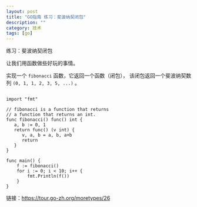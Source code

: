 ```yaml
---
layout: post
title: "GO指南 练习：斐波纳契闭包"
description: ""
category: 技术
tags: [go]
---
```



练习：斐波纳契闭包

让我们用函数做些好玩的事情。

实现一个 `fibonacci` 函数，它返回一个函数（闭包）， 该闭包返回一个斐波纳契数列 `(0, 1, 1, 2, 3, 5, ...)` 。

```go package main

import "fmt"

// fibonacci is a function that returns
// a function that returns an int.
func fibonacci() func() int {
   a, b := 0, 1
   return func() (v int) {
      v, a, b = a, b, a+b
      return
   }
}

func main() {
	f := fibonacci()
	for i := 0; i < 10; i++ {
		fmt.Println(f())
	}
}
```

链接：https://tour.go-zh.org/moretypes/26




